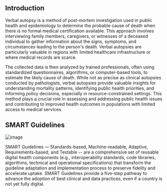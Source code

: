 ## Introduction

Verbal autopsy is a method of post-mortem investigation used in public health and epidemiology to determine the probable cause of death when there is no formal medical certification available. This approach involves interviewing family members, caregivers, or witnesses of a deceased individual to gather information about the signs, symptoms, and circumstances leading to the person's death. Verbal autopsies are particularly valuable in regions with limited healthcare infrastructure or where medical records are scarce.

The collected data is then analyzed by trained professionals, often using standardized questionnaires, algorithms, or computer-based tools, to estimate the likely cause of death. While not as precise as clinical autopsies conducted by pathologists, verbal autopsies provide valuable insights for understanding mortality patterns, identifying public health priorities, and informing policy decisions, especially in resource-constrained settings. This method plays a crucial role in assessing and addressing public health issues and contributing to improved health outcomes in populations with limited access to medical services.

## SMART Guidelines

![image](https://cdn.who.int/media/images/default-source/digital-health/image-web-2.png?sfvrsn=2c510fd6_5&Status=Master)

SMART Guidelines — Standards-based, Machine-readable, Adaptive, Requirements-based, and Testable -- are a comprehensive set of reusable digital health components (e.g., interoperability standards, code libraries, algorithms, technical and operational specifications) that transform the guideline adaptation and implementation process to preserve fidelity and accelerate uptake. SMART Guidelines provide a five-step pathway to advance the adoption of best clinical and data practices, even if a country is not yet fully digital.
